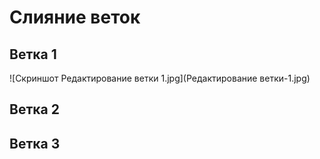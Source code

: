 # Слияние веток

## Ветка 1

![Скриншот Редактирование ветки 1.jpg](Редактирование ветки-1.jpg)

## Ветка 2

## Ветка 3
